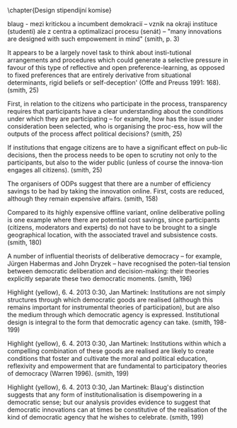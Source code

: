 \chapter{Design stipendijní komise}

blaug - mezi kritickou a incumbent demokracií – vznik na okraji instituce (studenti) ale z centra a optimalizací procesu (senát) – "many innovations are designed with such empowement in mind" (smith, p. 3)

It appears to be a largely novel task to think about insti-tutional arrangements and procedures which could generate a selective pressure in favour of this type of reflective and open preference-learning, as opposed to fixed preferences that are entirely derivative from situational determinants, rigid beliefs or self-deception' (Offe and Preuss 1991: 168). (smith, 25)


First, in relation to the citizens who participate in the process, transparency requires that participants have a clear understanding about the conditions under which they are participating – for example, how has the issue under consideration been selected, who is organising the proc-ess, how will the outputs of the process affect political decisions? (smith, 25)

If institutions that engage citizens are to have a significant effect on pub-lic decisions, then the process needs to be open to scrutiny not only to the participants, but also to the wider public (unless of course the innova-tion engages all citizens). (smith, 25)

The organisers of ODPs suggest that there are a number of efficiency savings to be had by taking the innovation online. First, costs are reduced, although they remain expensive affairs. (smith, 158)

Compared to its highly expensive offline variant, online deliberative polling  is one example where there are potential cost savings, since participants (citizens, moderators and experts) do not have to be brought to a single geographical location, with the associated travel and subsistence costs. (smith, 180)

A number of influential theorists of deliberative democracy – for example, Jürgen Habermas and John Dryzek – have recognised the poten-tial tension between democratic deliberation and decision-making: their theories explicitly separate these two democratic moments. (smith, 196)



Highlight (yellow), 6. 4. 2013 0:30, Jan Martinek:
Institutions are not simply structures through which democratic goods are realised (although this remains important for instrumental theories of participation), but are also the medium through which democratic agency is expressed. Institutional design is integral to the form that democratic agency can take. (smith, 198-199)

Highlight (yellow), 6. 4. 2013 0:30, Jan Martinek:
Institutions within which a compelling combination of these goods are realised are likely to create conditions that foster and cultivate the moral and political education, reflexivity and empowerment that are fundamental to participatory theories of democracy (Warren 1996). (smith, 199)

Highlight (yellow), 6. 4. 2013 0:30, Jan Martinek:
Blaug's distinction suggests that any form of institutionalisation is disempowering in a democratic sense; but our analysis provides evidence to suggest that democratic innovations can at times be constitutive of the realisation of the kind of democratic agency that he wishes to celebrate. (smith, 199)
